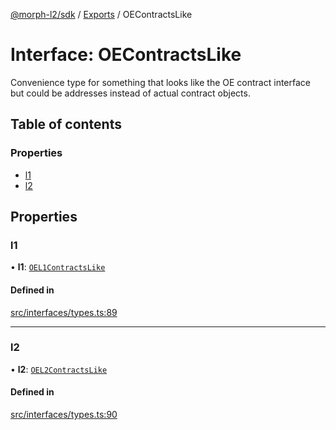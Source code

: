 [@morph-l2/sdk](../intro.md) / [Exports](../modules) / OEContractsLike

# Interface: OEContractsLike

Convenience type for something that looks like the OE contract interface but could be
addresses instead of actual contract objects.

## Table of contents

### Properties

- [l1](OEContractsLike#l1)
- [l2](OEContractsLike#l2)

## Properties

### l1

• **l1**: [`OEL1ContractsLike`](../modules#oel1contractslike)

#### Defined in

[src/interfaces/types.ts:89](https://github.com/morph-l2/sdk/tree/97c4394/src/interfaces/types.ts#L89)

___

### l2

• **l2**: [`OEL2ContractsLike`](../modules#oel2contractslike)

#### Defined in

[src/interfaces/types.ts:90](https://github.com/morph-l2/sdk/tree/97c4394/src/interfaces/types.ts#L90)
